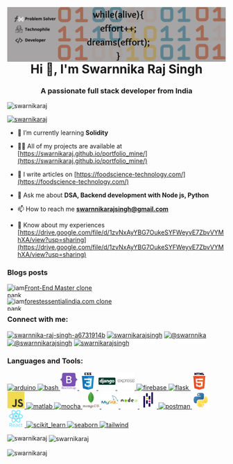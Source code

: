 
<img src="img/gith.png" width="1200px" align="right">

<h1 align="center">Hi 👋, I'm Swarnnika Raj Singh</h1>
<h3 align="center">A passionate full stack developer from India</h3>

<p align="left"> <img src="https://komarev.com/ghpvc/?username=swarnikaraj&label=Profile%20views&color=0e75b6&style=flat" alt="swarnikaraj" /> </p>

<p align="left"> <a href="https://github.com/ryo-ma/github-profile-trophy"><img src="https://github-profile-trophy.vercel.app/?username=swarnikaraj" alt="swarnikaraj" /></a> </p>

- 🌱 I’m currently learning **Solidity**

- 👨‍💻 All of my projects are available at [https://swarnikaraj.github.io/portfolio_mine/](https://swarnikaraj.github.io/portfolio_mine/)

- 📝 I write articles on [https://foodscience-technology.com/](https://foodscience-technology.com/)

- 💬 Ask me about **DSA, Backend development with Node js, Python**

- 📫 How to reach me **swarnnikarajsingh@gmail.com**

- 📄 Know about my experiences [https://drive.google.com/file/d/1zvNxAyYBG7OukeSYFWeyvE7ZbvVYMhXA/view?usp=sharing](https://drive.google.com/file/d/1zvNxAyYBG7OukeSYFWeyvE7ZbvVYMhXA/view?usp=sharing)

### Blogs posts

<!-- BLOG-POST-LIST:START -->
<a href="https://medium.com/@iampankajk/zoomcar-com-clone-67ed397258e6" target="blank"><img align="left" src="https://img.etimg.com/thumb/width-640,height-480,imgsize-39290,resizemode-1,msid-65053638/small-biz/startups/newsbuzz/zoomcar-partners-with-onfido-to-make-user-verification-safe-and-secure/zc_logo_color_highres-1.jpg" alt="iampankajk" height="30" width="40" />Front-End Master clone</a><br>

<a href="https://medium.com/@iampankajk/forestessentialsindia-clone-8270aca731f9" target="blank"><img align="left" src="https://image3.mouthshut.com/images/imagesp/925703095s.png" alt="iampankajk" height="30" width="40" />forestessentialindia.com clone</a>


<!-- BLOG-POST-LIST:END -->

<h3 align="left">Connect with me:</h3>
<p align="left">
<a href="https://linkedin.com/in/swarnnika-raj-singh-a6731914b" target="blank"><img align="center" src="https://raw.githubusercontent.com/rahuldkjain/github-profile-readme-generator/master/src/images/icons/Social/linked-in-alt.svg" alt="swarnnika-raj-singh-a6731914b" height="30" width="40" /></a>
<a href="https://instagram.com/swarnikarajsingh" target="blank"><img align="center" src="https://raw.githubusercontent.com/rahuldkjain/github-profile-readme-generator/master/src/images/icons/Social/instagram.svg" alt="swarnikarajsingh" height="30" width="40" /></a>
<a href="https://hashnode.com/@swarnnika" target="blank"><img align="center" src="https://raw.githubusercontent.com/rahuldkjain/github-profile-readme-generator/master/src/images/icons/Social/hashnode.svg" alt="@swarnnika" height="30" width="40" /></a>
<a href="https://medium.com/@swarnnikarajsingh" target="blank"><img align="center" src="https://raw.githubusercontent.com/rahuldkjain/github-profile-readme-generator/master/src/images/icons/Social/medium.svg" alt="@swarnnikarajsingh" height="30" width="40" /></a>
<a href="https://www.hackerrank.com/swarnikarajsingh" target="blank"><img align="center" src="https://raw.githubusercontent.com/rahuldkjain/github-profile-readme-generator/master/src/images/icons/Social/hackerrank.svg" alt="swarnikarajsingh" height="30" width="40" /></a>
</p>

<h3 align="left">Languages and Tools:</h3>
<p align="left"> <a href="https://www.arduino.cc/" target="_blank" rel="noreferrer"> <img src="https://cdn.worldvectorlogo.com/logos/arduino-1.svg" alt="arduino" width="40" height="40"/> </a> <a href="https://www.gnu.org/software/bash/" target="_blank" rel="noreferrer"> <img src="https://www.vectorlogo.zone/logos/gnu_bash/gnu_bash-icon.svg" alt="bash" width="40" height="40"/> </a> <a href="https://getbootstrap.com" target="_blank" rel="noreferrer"> <img src="https://raw.githubusercontent.com/devicons/devicon/master/icons/bootstrap/bootstrap-plain-wordmark.svg" alt="bootstrap" width="40" height="40"/> </a> <a href="https://www.w3schools.com/css/" target="_blank" rel="noreferrer"> <img src="https://raw.githubusercontent.com/devicons/devicon/master/icons/css3/css3-original-wordmark.svg" alt="css3" width="40" height="40"/> </a> <a href="https://www.djangoproject.com/" target="_blank" rel="noreferrer"> <img src="https://raw.githubusercontent.com/devicons/devicon/master/icons/django/django-original.svg" alt="django" width="40" height="40"/> </a> <a href="https://expressjs.com" target="_blank" rel="noreferrer"> <img src="https://raw.githubusercontent.com/devicons/devicon/master/icons/express/express-original-wordmark.svg" alt="express" width="40" height="40"/> </a> <a href="https://firebase.google.com/" target="_blank" rel="noreferrer"> <img src="https://www.vectorlogo.zone/logos/firebase/firebase-icon.svg" alt="firebase" width="40" height="40"/> </a> <a href="https://flask.palletsprojects.com/" target="_blank" rel="noreferrer"> <img src="https://www.vectorlogo.zone/logos/pocoo_flask/pocoo_flask-icon.svg" alt="flask" width="40" height="40"/> </a> <a href="https://www.w3.org/html/" target="_blank" rel="noreferrer"> <img src="https://raw.githubusercontent.com/devicons/devicon/master/icons/html5/html5-original-wordmark.svg" alt="html5" width="40" height="40"/> </a> <a href="https://developer.mozilla.org/en-US/docs/Web/JavaScript" target="_blank" rel="noreferrer"> <img src="https://raw.githubusercontent.com/devicons/devicon/master/icons/javascript/javascript-original.svg" alt="javascript" width="40" height="40"/> </a> <a href="https://www.mathworks.com/" target="_blank" rel="noreferrer"> <img src="https://upload.wikimedia.org/wikipedia/commons/2/21/Matlab_Logo.png" alt="matlab" width="40" height="40"/> </a> <a href="https://mochajs.org" target="_blank" rel="noreferrer"> <img src="https://www.vectorlogo.zone/logos/mochajs/mochajs-icon.svg" alt="mocha" width="40" height="40"/> </a> <a href="https://www.mongodb.com/" target="_blank" rel="noreferrer"> <img src="https://raw.githubusercontent.com/devicons/devicon/master/icons/mongodb/mongodb-original-wordmark.svg" alt="mongodb" width="40" height="40"/> </a> <a href="https://www.mysql.com/" target="_blank" rel="noreferrer"> <img src="https://raw.githubusercontent.com/devicons/devicon/master/icons/mysql/mysql-original-wordmark.svg" alt="mysql" width="40" height="40"/> </a> <a href="https://nodejs.org" target="_blank" rel="noreferrer"> <img src="https://raw.githubusercontent.com/devicons/devicon/master/icons/nodejs/nodejs-original-wordmark.svg" alt="nodejs" width="40" height="40"/> </a> <a href="https://pandas.pydata.org/" target="_blank" rel="noreferrer"> <img src="https://raw.githubusercontent.com/devicons/devicon/2ae2a900d2f041da66e950e4d48052658d850630/icons/pandas/pandas-original.svg" alt="pandas" width="40" height="40"/> </a> <a href="https://postman.com" target="_blank" rel="noreferrer"> <img src="https://www.vectorlogo.zone/logos/getpostman/getpostman-icon.svg" alt="postman" width="40" height="40"/> </a> <a href="https://www.python.org" target="_blank" rel="noreferrer"> <img src="https://raw.githubusercontent.com/devicons/devicon/master/icons/python/python-original.svg" alt="python" width="40" height="40"/> </a> <a href="https://reactjs.org/" target="_blank" rel="noreferrer"> <img src="https://raw.githubusercontent.com/devicons/devicon/master/icons/react/react-original-wordmark.svg" alt="react" width="40" height="40"/> </a> <a href="https://scikit-learn.org/" target="_blank" rel="noreferrer"> <img src="https://upload.wikimedia.org/wikipedia/commons/0/05/Scikit_learn_logo_small.svg" alt="scikit_learn" width="40" height="40"/> </a> <a href="https://seaborn.pydata.org/" target="_blank" rel="noreferrer"> <img src="https://seaborn.pydata.org/_images/logo-mark-lightbg.svg" alt="seaborn" width="40" height="40"/> </a> <a href="https://tailwindcss.com/" target="_blank" rel="noreferrer"> <img src="https://www.vectorlogo.zone/logos/tailwindcss/tailwindcss-icon.svg" alt="tailwind" width="40" height="40"/> </a> </p>

<p><img align="left" src="https://github-readme-stats.vercel.app/api/top-langs?username=swarnikaraj&show_icons=true&locale=en&layout=compact&theme=dracula" alt="swarnikaraj" /></p>

<p>&nbsp;<img align="center" src="https://github-readme-stats.vercel.app/api?username=swarnikaraj&show_icons=true&locale=en&theme=dracula" alt="swarnikaraj" /></p>

<p><img align="center" src="https://github-readme-streak-stats.herokuapp.com/?user=swarnikaraj&theme=tokyonight" alt="swarnikaraj" /></p>
